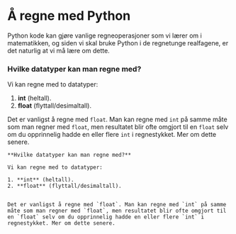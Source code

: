 # Å regne med Python

Python kode kan gjøre vanlige regneoperasjoner som vi lærer om i matematikken, og siden vi skal bruke Python i de regnetunge realfagene, er det naturlig at vi må lære om dette.


### Hvilke datatyper kan man regne med?

Vi kan regne med to datatyper:

1. **int** (heltall).
2. **float** (flyttall/desimaltall). 


Det er vanligst å regne med `float`. Man kan regne med `int` på samme måte som man regner med `float`, men resultatet blir ofte omgjort til en `float` selv om du opprinnelig hadde en eller flere `int` i regnestykket. Mer om dette senere.

```{note}
**Hvilke datatyper kan man regne med?** 

Vi kan regne med to datatyper:

1. **int** (heltall).
2. **float** (flyttall/desimaltall). 


Det er vanligst å regne med `float`. Man kan regne med `int` på samme måte som man regner med `float`, men resultatet blir ofte omgjort til en `float` selv om du opprinnelig hadde en eller flere `int` i regnestykket. Mer om dette senere.
```